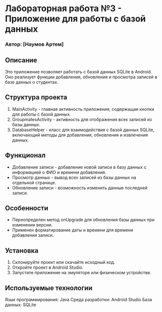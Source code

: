 # Лабораторная работа №3 - Приложение для работы с базой данных 
### Автор: [Наумов Артем]
## Описание
Это приложение позволяет работать с базой данных SQLite в Android. Оно реализует функции добавления, обновления и просмотра записей в базе данных о студентах.

## Структура проекта
1. MainActivity - главная активность приложения, содержащая кнопки для работы с базой данных.
2. GroupmatesActivity - активность для отображения всех записей из базы данных.
3. DatabaseHelper - класс для взаимодействия с базой данных SQLite, включающий методы для добавления, обновления и извлечения данных.
## Функционал
- Добавление записи - добавление новой записи в базу данных с информацией о ФИО и времени добавления.
- Просмотр данных - вывод всех записей из базы данных на отдельной странице.
- Обновление записи - возможность изменить данные последней записи.
## Особенности
- Переопределен метод onUpgrade для обновления базы данных при изменении версии.
- Применен форматирование даты и времени для времени добавления записи.
## Установка
1. Склонируйте проект или скачайте исходный код.
2. Откройте проект в Android Studio.
3. Запустите приложение на эмуляторе или физическом устройстве.
## Используемые технологии
Язык программирования: Java
Среда разработки: Android Studio
База данных: SQLite
